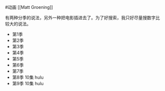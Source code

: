 #动画 [[Matt Groening]]

有两种分季的说法，另外一种把电影插进去了。为了好搜索，我只好尽量搜数字比较大的说法。

- 第1季
- 第2季
- 第3季
- 第4季
- 第5季
- 第6季
- 第7季
- 第8季 10集 hulu
- 第9季 10集 hulu